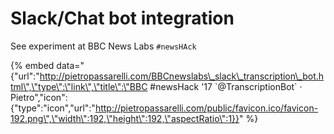 # Slack/Chat bot integration

See experiment at BBC News Labs `#newsHAck`

{% embed data="{\"url\":\"http://pietropassarelli.com/BBCnewslabs\_slack\_transcription\_bot.html\",\"type\":\"link\",\"title\":\"BBC \#newsHack \'17 \`@TranscriptionBot\` · Pietro\",\"icon\":{\"type\":\"icon\",\"url\":\"http://pietropassarelli.com/public/favicon.ico/favicon-192.png\",\"width\":192,\"height\":192,\"aspectRatio\":1}}" %}

